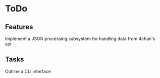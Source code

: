ToDo
====

Features
---

Implement a JSON processing subsystem for handling data from 4chan's api

Tasks
---

Outline a CLI interface

